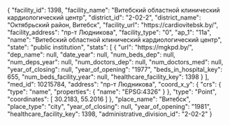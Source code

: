 {
    "facility_id": 1398,
    "facility_name": "Витебский областной клинический кардиологический центр",
    "district_id": "2-02-2",
    "district_name": "Октябрьский район, Витебск",
    "facility_url": "https:\/\/cardiovitebsk.by\/",
    "facility_address": "пр-т Людникова",
    "facility_type": "0",
    "ap_1": "11а",
    "name": "Витебский областной клинический кардиологический центр",
    "state": "public institution",
    "stats": [
        {
            "url": "https:\/\/mgkpd.by\/",
            "dep_name": null,
            "date_year": null,
            "num_beds_dep": null,
            "num_deps_year": null,
            "num_doctors_dep": null,
            "num_doctors_med": null,
            "year_of_closing": null,
            "year_of_opening": "1977",
            "beds_in_hospital_key": 655,
            "num_beds_facility_year": null,
            "healthcare_facility_key": 1398
        }
    ],
    "med_id": 10215784,
    "address": "пр-т Людникова",
    "coord_x_y": {
        "crs": {
            "type": "name",
            "properties": {
                "name": "EPSG:4326"
            }
        },
        "type": "Point",
        "coordinates": [
            30.2183,
            55.2016
        ]
    },
    "place_name": "Витебск",
    "place_type": "city",
    "year_of_closing": null,
    "year_of_opening": "1981",
    "healthcare_facility_key": 1398,
    "administrative_division_id": "2-02-2"
}